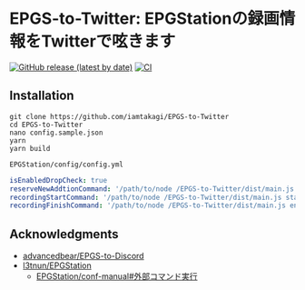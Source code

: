 # EPGS-to-Twitter: EPGStationの録画情報をTwitterで呟きます
[![GitHub release (latest by date)](https://img.shields.io/github/v/release/iamtakagi/epgs-to-twitter)](https://github.com/iamtakagi/epgs-to-twitter/releases)
[![CI](https://github.com/iamtakagi/epgs-to-twitter/actions/workflows/ci.yml/badge.svg?branch=master)](https://github.com/iamtakagi/epgs-to-twitter/actions/workflows/ci.yml)

## Installation
```console
git clone https://github.com/iamtakagi/EPGS-to-Twitter
cd EPGS-to-Twitter
nano config.sample.json
yarn
yarn build
```

`EPGStation/config/config.yml`
```yml
isEnabledDropCheck: true
reserveNewAddtionCommand: '/path/to/node /EPGS-to-Twitter/dist/main.js reserve'
recordingStartCommand: '/path/to/node /EPGS-to-Twitter/dist/main.js start'
recordingFinishCommand: '/path/to/node /EPGS-to-Twitter/dist/main.js end'
```

## Acknowledgments
- [advancedbear/EPGS-to-Discord](https://github.com/advancedbear/EPGS-to-Discord)
- [l3tnun/EPGStation](https://github.com/l3tnun/EPGStation)
  - [EPGStation/conf-manual#外部コマンド実行](https://github.com/l3tnun/EPGStation/blob/master/doc/conf-manual.md#%E5%A4%96%E9%83%A8%E3%82%B3%E3%83%9E%E3%83%B3%E3%83%89%E5%AE%9F%E8%A1%8C)
